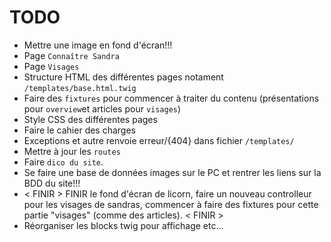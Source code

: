 # TODO

* Mettre une image en fond d'écran!!!
* Page ``` Connaître Sandra ```
* Page ``` Visages ```
* Structure HTML des différentes pages notament ``` /templates/base.html.twig ```
* Faire des ``` fixtures ``` pour commencer à traiter du contenu (présentations pour ``` overview ```et articles pour ``` visages ```)
* Style CSS des différentes pages
* Faire le cahier des charges
* Exceptions et autre renvoie erreur/{404} dans fichier ```/templates/```
* Mettre à jour les ```routes```
* Faire ```dico du site```.
* Se faire une base de données images sur le PC et rentrer les liens sur la BDD du site!!!
* < FINIR > FINIR le fond d'écran de licorn, faire un nouveau controlleur pour les visages de sandras, commencer à faire des fixtures pour cette partie "visages" (comme des articles). < FINIR >
* Réorganiser les blocks twig pour affichage etc...
